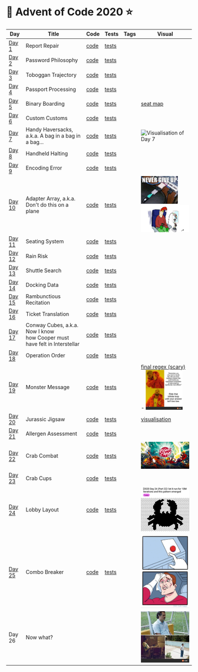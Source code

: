 # 🌠 Advent of Code 2020 ⭐️

| Day  | Title | Code | Tests | Tags | Visual |
| ---- | ----- | ---- | ----- | ---- | ------ |
| [Day 1](https://adventofcode.com/2020/day/1)   | Report Repair                                       | [code](day01/Day1.kt) | [tests](../../../test/kotlin/aoc2020/day01/Day1KtTest.kt) |
| [Day 2](https://adventofcode.com/2020/day/2)   | Password Philosophy                                 | [code](day02/Day2.kt) | [tests](../../../test/kotlin/aoc2020/day02/Day2KtTest.kt) |
| [Day 3](https://adventofcode.com/2020/day/3)   | Toboggan Trajectory                                 | [code](day03/Day3.kt) | [tests](../../../test/kotlin/aoc2020/day03/Day3KtTest.kt) |
| [Day 4](https://adventofcode.com/2020/day/4)   | Passport Processing                                 | [code](day04/Day4.kt) | [tests](../../../test/kotlin/aoc2020/day04/Day4KtTest.kt) |
| [Day 5](https://adventofcode.com/2020/day/5)   | Binary Boarding                                     | [code](day05/Day5.kt) | [tests](../../../test/kotlin/aoc2020/day05/Day5KtTest.kt) | | [seat map](day05/seatMap) |
| [Day 6](https://adventofcode.com/2020/day/6)   | Custom Customs                                      | [code](day06/Day6.kt) | [tests](../../../test/kotlin/aoc2020/day06/Day6KtTest.kt) |
| [Day 7](https://adventofcode.com/2020/day/7)   | Handy Haversacks, </br>a.k.a. A bag in a bag in a bag... | [code](day07/Day7.kt) | [tests](../../../test/kotlin/aoc2020/day07/Day7KtTest.kt) | | <img src="https://i.redd.it/gx6l9oavzp361.jpg" alt="Visualisation of Day 7" width="80"/> |
| [Day 8](https://adventofcode.com/2020/day/8)   | Handheld Halting                                    | [code](day08/Day8.kt) | [tests](../../../test/kotlin/aoc2020/day08/Day8KtTest.kt) |   
| [Day 9](https://adventofcode.com/2020/day/9)   | Encoding Error                                      | [code](day09/Day9.kt) | [tests](../../../test/kotlin/aoc2020/day09/Day9KtTest.kt) |   
| [Day 10](https://adventofcode.com/2020/day/10) | Adapter Array, a.k.a. Don't do this on a plane       | [code](day10/Day10.kt) | [tests](../../../test/kotlin/aoc2020/day10/Day10KtTest.kt) | | <img src="day10/day10.jpg" alt="Visualisation of Day 10" width="100" /> <img src="day10/day10_2.jpg" alt="Visualisation of Day 10" width="150" /> |
| [Day 11](https://adventofcode.com/2020/day/11) | Seating System                                       | [code](day11/Day11.kt) | [tests](../../../test/kotlin/aoc2020/day11/Day11KtTest.kt) | 
| [Day 12](https://adventofcode.com/2020/day/12) | Rain Risk                                            | [code](day12/Day12.kt) | [tests](../../../test/kotlin/aoc2020/day12/Day12KtTest.kt) | 
| [Day 13](https://adventofcode.com/2020/day/13) | Shuttle Search                                       | [code](day13/Day13.kt) | [tests](../../../test/kotlin/aoc2020/day13/Day13KtTest.kt) | 
| [Day 14](https://adventofcode.com/2020/day/14) | Docking Data                                         | [code](day14/Day14.kt) | [tests](../../../test/kotlin/aoc2020/day14/Day14KtTest.kt) | 
| [Day 15](https://adventofcode.com/2020/day/15) | Rambunctious Recitation                              | [code](day15/Day15.kt) | [tests](../../../test/kotlin/aoc2020/day15/Day15KtTest.kt) | 
| [Day 16](https://adventofcode.com/2020/day/16) | Ticket Translation                                   | [code](day16/Day16.kt) | [tests](../../../test/kotlin/aoc2020/day16/Day16KtTest.kt) |
| [Day 17](https://adventofcode.com/2020/day/17) | Conway Cubes, a.k.a. Now I know </br>how Cooper must have felt in Interstellar | [code](day17/Day17.kt) | [tests](../../../test/kotlin/aoc2020/day17/Day17KtTest.kt) | 
| [Day 18](https://adventofcode.com/2020/day/18) | Operation Order                                      | [code](day18/Day18.kt) | [tests](../../../test/kotlin/aoc2020/day18/Day18KtTest.kt) |
| [Day 19](https://adventofcode.com/2020/day/19) | Monster Message                                      | [code](day19/Day19.kt) | [tests](../../../test/kotlin/aoc2020/day19/Day19KtTest.kt) | | [final regex (scary)](day19/final_regex) - <img src="day19/meme_of_the_day.jpg" alt="Visualisation of Day 19" width="100"/> |
| [Day 20](https://adventofcode.com/2020/day/20) | Jurassic Jigsaw                                      | [code](day20/Day20.kt) | [tests](../../../test/kotlin/aoc2020/day20/Day20KtTest.kt) | | [visualisation](https://refined-github-html-preview.kidonng.workers.dev/martapanc/Advent-of-Code/raw/master/src/main/kotlin/aoc2020/day20/render/sea.html) |
| [Day 21](https://adventofcode.com/2020/day/21) | Allergen Assessment                                  | [code](day21/Day21.kt) | [tests](../../../test/kotlin/aoc2020/day21/Day21KtTest.kt) |
| [Day 22](https://adventofcode.com/2020/day/22) | Crab Combat                                          | [code](day22/Day22.kt) | [tests](../../../test/kotlin/aoc2020/day22/Day22KtTest.kt) | | <img src="day22/fight-crab.jpg" alt="Visualisation of Day 22" width="140"/> |
| [Day 23](https://adventofcode.com/2020/day/23) | Crab Cups                                            | [code](day23/Day23.kt) | [tests](../../../test/kotlin/aoc2020/day23/Day23KtTest.kt) | 
| [Day 24](https://adventofcode.com/2020/day/24) | Lobby Layout                                         | [code](day24/Day24.kt) | [tests](../../../test/kotlin/aoc2020/day24/Day24KtTest.kt) | | <img src="day24/day24.jpg" alt="Visualisation of Day 24" width="140"/> |
| [Day 25](https://adventofcode.com/2020/day/25) | Combo Breaker                                        | [code](day25/Day25.kt) | [tests](../../../test/kotlin/aoc2020/day25/Day25KtTest.kt) | | <img src="day25/day25.jpg" alt="Visualisation of Day 25" width="140"/> |
| Day 26 | Now what? | | | | <img src="day26/day26.jpg" alt="Visualisation of Day 26" width="140"/> |

